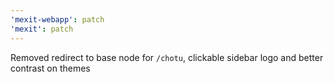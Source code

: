 ```yaml
---
'mexit-webapp': patch
'mexit': patch
---
```


Removed redirect to base node for `/chotu`, clickable sidebar logo and better contrast on themes
